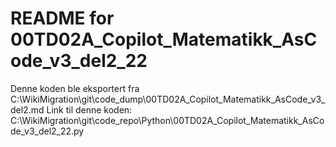 # README for 00TD02A_Copilot_Matematikk_AsCode_v3_del2_22
Denne koden ble eksportert fra C:\WikiMigration\git\code_dump\00TD02A_Copilot_Matematikk_AsCode_v3_del2.md
Link til denne koden: C:\WikiMigration\git\code_repo\Python\00TD02A_Copilot_Matematikk_AsCode_v3_del2_22.py
